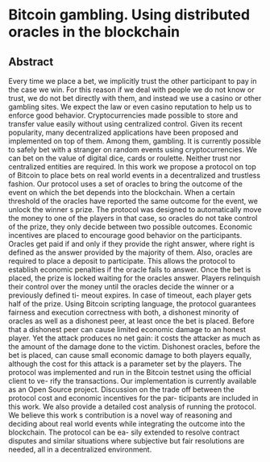 # Bitcoin gambling. Using distributed oracles in the blockchain

## Abstract
Every time we place a bet, we implicitly trust the other participant to pay in the case we win. For this reason if we deal with people we do not know or trust, we do not bet directly with them, and instead we use a casino or other gambling sites. We expect the law or even casino reputation to help us to enforce good behavior.
 Cryptocurrencies made possible to store and transfer value easily without using centralized control. Given its recent popularity, many decentralized applications have been proposed and implemented on top of them. Among them, gambling. It is currently possible to safely bet with a stranger on random events using cryptocurrencies. We can bet on the value of digital dice, cards or roulette. Neither trust nor centralized entities are required. In this work we propose a protocol on top of Bitcoin to place bets on real world events in a decentralized and trustless fashion. Our protocol uses a set of oracles to bring the outcome of the event on which the bet depends into the blockchain. When a certain threshold of the oracles have reported the same outcome for the event, we unlock the winner s prize. The protocol was designed to automatically move the money to one of the players in that case, so oracles do not take control of the prize, they only decide between two possible outcomes.
 Economic incentives are placed to encourage good behavior on the participants. Oracles get paid if and only if they provide the right answer, where right is defined as the answer provided by the majority of them. Also, oracles are required to place a deposit to participate. This allows the protocol to establish economic penalties if the oracle fails to answer.
 Once the bet is placed, the prize is locked waiting for the oracles answer. Players relinquish their control over the money until the oracles decide the winner or a previously defined ti- meout expires. In case of timeout, each player gets half of the prize.
 Using Bitcoin scripting language, the protocol guarantees fairness and execution correctness with both, a dishonest minority of oracles as well as a dishonest peer, at least once the bet is placed. Before that a dishonest peer can cause limited economic damage to an honest player. Yet the attack produces no net gain: it costs the attacker as much as the amount of the damage done to the victim. Dishonest oracles, before the bet is placed, can cause small economic damage to both players equally, although the cost for this attack is a parameter set by the players.
 The protocol was implemented and run in the Bitcoin testnet using the official client to ve- rify the transactions. Our implementation is currently available as an Open Source project. Discussion on the trade off between the protocol cost and economic incentives for the par- ticipants are included in this work. We also provide a detailed cost analysis of running the protocol.
 We believe this work s contribution is a novel way of reasoning and deciding about real world events while integrating the outcome into the blockchain. The protocol can be ea- sily extended to resolve contract disputes and similar situations where subjective but fair resolutions are needed, all in a decentralized environment.
